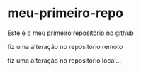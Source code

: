 # meu-primeiro-repo
Este é o meu primeiro repositório no github

fiz uma alteração no repositório remoto

fiz uma alteração no repositório local...


